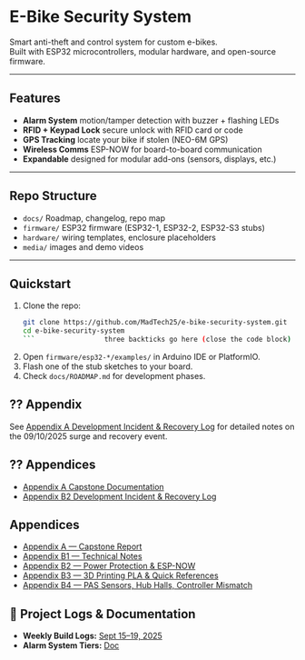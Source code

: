 ﻿# E-Bike Security System 

Smart anti-theft and control system for custom e-bikes.  
Built with ESP32 microcontrollers, modular hardware, and open-source firmware.

---

##  Features
- **Alarm System**  motion/tamper detection with buzzer + flashing LEDs  
- **RFID + Keypad Lock**  secure unlock with RFID card or code  
- **GPS Tracking**  locate your bike if stolen (NEO-6M GPS)  
- **Wireless Comms**  ESP-NOW for board-to-board communication  
- **Expandable**  designed for modular add-ons (sensors, displays, etc.)

---

##  Repo Structure
- `docs/`  Roadmap, changelog, repo map  
- `firmware/`  ESP32 firmware (ESP32-1, ESP32-2, ESP32-S3 stubs)  
- `hardware/`  wiring templates, enclosure placeholders  
- `media/`  images and demo videos  

---

##  Quickstart
1. Clone the repo:
   ```bash             three backticks go here (open the code block)
   git clone https://github.com/MadTech25/e-bike-security-system.git
   cd e-bike-security-system
   ```                 three backticks go here (close the code block)
2. Open `firmware/esp32-*/examples/` in Arduino IDE or PlatformIO.  
3. Flash one of the stub sketches to your board.  
4. Check `docs/ROADMAP.md` for development phases.



## ?? Appendix

See [Appendix A  Development Incident & Recovery Log](docs/APPENDIX.md) for detailed notes on the 09/10/2025 surge and recovery event.

## ?? Appendices

- [Appendix A  Capstone Documentation](docs/APPENDIX_A.md)
- [Appendix B2  Development Incident & Recovery Log](docs/APPENDIX_B2.md)



## Appendices

- [Appendix A — Capstone Report](docs/APPENDIX_A.md)
- [Appendix B1 — Technical Notes](docs/APPENDIX.md)
- [Appendix B2 — Power Protection & ESP-NOW](docs/APPENDIX_B2.md)
- [Appendix B3 — 3D Printing PLA & Quick References](docs/APPENDIX_B3.md)
- [Appendix B4 — PAS Sensors, Hub Halls, Controller Mismatch](docs/APPENDIX_B4.md)
## 📒 Project Logs & Documentation
- **Weekly Build Logs:** [Sept 15–19, 2025](logs/2025-09-15_weekly.md)
- **Alarm System Tiers:** [Doc](docs/hardware/ALARM_SYSTEM_TIERS.md)
